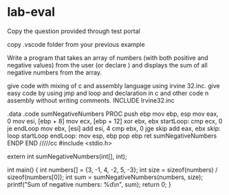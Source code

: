 # lab-eval


Copy the question provided through test portal


copy .vscode folder from your previous example


Write a program that takes an array of numbers (with both positive and negative values) from the user (or declare ) and displays the sum of all negative numbers from the array.

give code with mixing of c and assembly language using irvine 32.inc. give easy code by using jmp and loop and declaration in c and other code n assembly without writing comments.
 INCLUDE Irvine32.inc

.data
.code
sumNegativeNumbers PROC
    push ebp
    mov ebp, esp
    mov eax, 0
    mov esi, [ebp + 8]
    mov ecx, [ebp + 12]
    xor ebx, ebx
startLoop:
    cmp ecx, 0
    je endLoop
    mov ebx, [esi]
    add esi, 4
    cmp ebx, 0
    jge skip
    add eax, ebx
skip:
    loop startLoop
endLoop:
    mov esp, ebp
    pop ebp
    ret
sumNegativeNumbers ENDP
END
/////cc
#include <stdio.h>

extern int sumNegativeNumbers(int[], int);

int main() {
    int numbers[] = {3, -1, 4, -2, 5, -3};
    int size = sizeof(numbers) / sizeof(numbers[0]);
    int sum = sumNegativeNumbers(numbers, size);
    printf("Sum of negative numbers: %d\n", sum);
    return 0;
}
